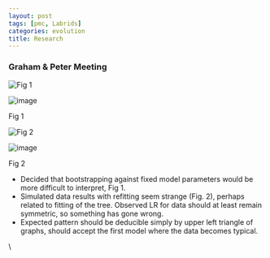 ```yaml
---
layout: post
tags: [pmc, Labrids]
categories: evolution
title: Research
---
```







 








### Graham & Peter Meeting

![Fig
1](http://openwetware.org/images/thumb/2/22/Simulated_LR.png/100px-Simulated_LR.png)

![image](/skins/common/images/magnify-clip.png)

Fig 1

![Fig
2](http://openwetware.org/images/thumb/1/12/Simulated_2_LR_fitpar.png/100px-Simulated_2_LR_fitpar.png)

![image](/skins/common/images/magnify-clip.png)

Fig 2

-   Decided that bootstrapping against fixed model parameters would be
    more difficult to interpret, Fig 1.
-   Simulated data results with refitting seem strange (Fig. 2), perhaps
    related to fitting of the tree. Observed LR for data should at least
    remain symmetric, so something has gone wrong.
-   Expected pattern should be deducible simply by upper left triangle
    of graphs, should accept the first model where the data becomes
    typical.

\

